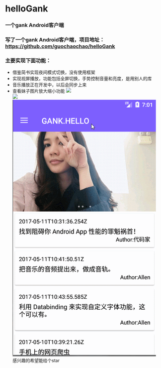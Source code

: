 # helloGank
### 一个gank Android客户端
### 写了一个gank Android客户端，项目地址：https://github.com/guochaochao/helloGank
### 主要实现下面功能：
* 借鉴简书实现夜间模式切换，没有使用框架
* 实现视屏播放，功能包括全屏切换，手势控制音量和亮度，是用别人的库
* 音乐播放正在开发中，以后会同步上来
* 查看妹子图片放大缩小功能
![](https://github.com/guochaochao/helloGank12/blob/master/screenshots/s1.gif)  
![](https://github.com/guochaochao/helloGank12/blob/master/screenshots/s2.gif)  
![](https://github.com/guochaochao/helloGank12/blob/master/screenshots/s3.gif)  
感兴趣的希望能给个star
